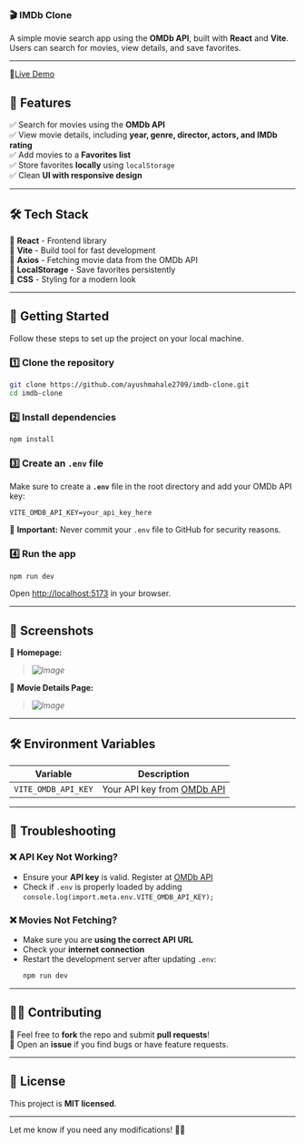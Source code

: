 
### 🎬 IMDb Clone  

A simple movie search app using the **OMDb API**, built with **React** and **Vite**. Users can search for movies, view details, and save favorites.

---
🚀[Live Demo](https://2211cs040012.bytexl.live/)


## 📌 Features  

✅ Search for movies using the **OMDb API**  
✅ View movie details, including **year, genre, director, actors, and IMDb rating**  
✅ Add movies to a **Favorites list**  
✅ Store favorites **locally** using `localStorage`  
✅ Clean **UI with responsive design**  

---

## 🛠️ Tech Stack  

🔹 **React** - Frontend library  
🔹 **Vite** - Build tool for fast development  
🔹 **Axios** - Fetching movie data from the OMDb API  
🔹 **LocalStorage** - Save favorites persistently  
🔹 **CSS** - Styling for a modern look  

---

## 🚀 Getting Started  

Follow these steps to set up the project on your local machine.

### 1️⃣ Clone the repository  

```sh
git clone https://github.com/ayushmahale2709/imdb-clone.git
cd imdb-clone
```

### 2️⃣ Install dependencies  

```sh
npm install
```

### 3️⃣ Create an `.env` file  

Make sure to create a **`.env`** file in the root directory and add your OMDb API key:

```
VITE_OMDB_API_KEY=your_api_key_here
```

🚨 **Important:** Never commit your `.env` file to GitHub for security reasons.

### 4️⃣ Run the app  

```sh
npm run dev
```

Open [http://localhost:5173](http://localhost:5173) in your browser.

---

## 📸 Screenshots  

🔹 **Homepage:**  
> *![Image](https://github.com/user-attachments/assets/26206cca-f05e-4b06-9a65-58eed0417315)*  

🔹 **Movie Details Page:**  
> *![Image](https://github.com/user-attachments/assets/2e810201-2fca-4a19-aa42-bd9a0aecdc19)*  

---

## 🛠️ Environment Variables  

| Variable | Description |
|----------|-------------|
| `VITE_OMDB_API_KEY` | Your API key from [OMDb API](https://www.omdbapi.com/) |

---

## 🤔 Troubleshooting  

### ❌ API Key Not Working?  
- Ensure your **API key** is valid. Register at [OMDb API](https://www.omdbapi.com/apikey.aspx)  
- Check if `.env` is properly loaded by adding `console.log(import.meta.env.VITE_OMDB_API_KEY);`  

### ❌ Movies Not Fetching?  
- Make sure you are **using the correct API URL**  
- Check your **internet connection**  
- Restart the development server after updating `.env`:  
  ```sh
  npm run dev
  ```

---

## 👨‍💻 Contributing  

🔹 Feel free to **fork** the repo and submit **pull requests**!  
🔹 Open an **issue** if you find bugs or have feature requests.  

---

## 📜 License  

This project is **MIT licensed**.  

---

Let me know if you need any modifications! 🚀🔥
